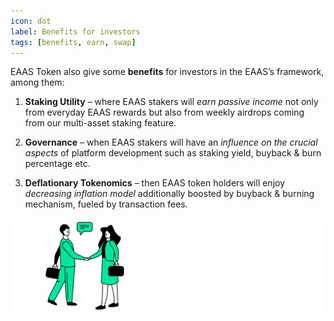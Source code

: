```yaml
---
icon: dot
label: Benefits for investors
tags: [benefits, earn, swap]
---
```


EAAS Token also give some **benefits** for investors in the EAAS’s framework, among them:
 
1. **Staking Utility** – where EAAS stakers will *earn passive income* not only from everyday EAAS rewards but also from weekly airdrops coming from our multi-asset staking feature.

2. **Governance** – when EAAS stakers will have an *influence on the crucial aspects* of platform development such as staking yield, buyback & burn percentage etc.
 
3. **Deflationary Tokenomics** – then EAAS token holders will enjoy *decreasing inflation model* additionally boosted by buyback & burning mechanism, fueled by transaction fees.

![](/src/headers/benefits_for_investors.png)